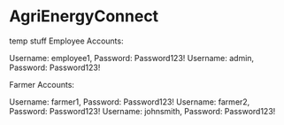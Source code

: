 # AgriEnergyConnect

temp stuff
Employee Accounts:

Username: employee1, Password: Password123!
Username: admin, Password: Password123!

Farmer Accounts:

Username: farmer1, Password: Password123!
Username: farmer2, Password: Password123!
Username: johnsmith, Password: Password123!